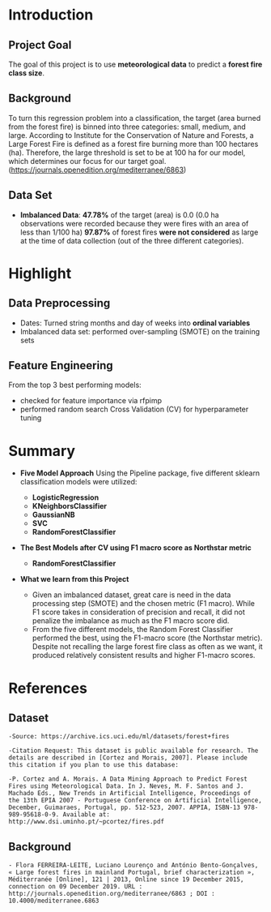 # Introduction
## Project Goal
The goal of this project is to use **meteorological data** to predict a **forest fire class size**.

## Background
To turn this regression problem into a classification, the target (area burned from the forest fire) is binned into three categories: small, medium, and large. According to Institute for the Conservation of Nature and Forests, a Large Forest Fire is defined as a forest fire burning more than 100 hectares (ha). Therefore, the large threshold is set to be at 100 ha for our model, which determines our focus for our target goal. (https://journals.openedition.org/mediterranee/6863)

## Data Set
- **Imbalanced Data**: 
	**47.78%** of the target (area) is 0.0 (0.0 ha observations were recorded because they were fires with an area of less than 1/100 ha)
**97.87%** of forest fires **were not considered** as large at the time of data collection (out of the three different categories).

# Highlight
## Data Preprocessing
* Dates: Turned string months and day of weeks into **ordinal variables**
* Imbalanced data set: performed over-sampling (SMOTE) on the training sets


## Feature Engineering
From the top 3 best performing models:
* checked for feature importance via rfpimp
* performed random search Cross Validation (CV) for hyperparameter tuning

# Summary
* **Five Model Approach**
Using the Pipeline package, five different sklearn classification models were utilized:
	- **LogisticRegression** 
	- **KNeighborsClassifier** 
	- **GaussianNB** 
	- **SVC** 
	- **RandomForestClassifier** 

* **The Best Models after CV using F1 macro score as Northstar metric**
	- **RandomForestClassifier**

* **What we learn from this Project**  
	- Given an imbalanced dataset, great care is need in the data processing step (SMOTE) and the chosen metric (F1 macro). While F1 score takes in consideration of precision and recall, it did not penalize the imbalance as much as the F1 macro score did.
	- From the five different models, the Random Forest Classifier performed the best, using the F1-macro score (the Northstar metric). Despite not recalling the large forest fire class as often as we want, it produced relatively consistent results and higher F1-macro scores.

# References
## Dataset
	-Source: https://archive.ics.uci.edu/ml/datasets/forest+fires

	-Citation Request: This dataset is public available for research. The details are described in [Cortez and Morais, 2007]. Please include this citation if you plan to use this database:

	-P. Cortez and A. Morais. A Data Mining Approach to Predict Forest Fires using Meteorological Data. In J. Neves, M. F. Santos and J. Machado Eds., New Trends in Artificial Intelligence, Proceedings of the 13th EPIA 2007 - Portuguese Conference on Artificial Intelligence, December, Guimaraes, Portugal, pp. 512-523, 2007. APPIA, ISBN-13 978-989-95618-0-9. Available at: http://www.dsi.uminho.pt/~pcortez/fires.pdf

## Background
	- Flora FERREIRA-LEITE, Luciano Lourenço and António Bento-Gonçalves, « Large forest fires in mainland Portugal, brief characterization », Méditerranée [Online], 121 | 2013, Online since 19 December 2015, connection on 09 December 2019. URL : http://journals.openedition.org/mediterranee/6863 ; DOI : 10.4000/mediterranee.6863
